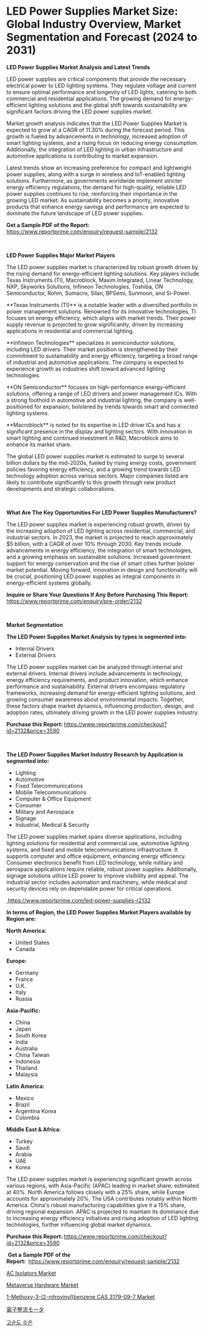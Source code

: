 <p><h1>LED Power Supplies Market Size: Global Industry Overview, Market Segmentation and Forecast (2024 to 2031)</h1></p><p><strong>LED Power Supplies Market Analysis and Latest Trends</strong></p>
<p><p>LED power supplies are critical components that provide the necessary electrical power to LED lighting systems. They regulate voltage and current to ensure optimal performance and longevity of LED lights, catering to both commercial and residential applications. The growing demand for energy-efficient lighting solutions and the global shift towards sustainability are significant factors driving the LED power supplies market.</p><p>Market growth analysis indicates that the LED Power Supplies Market is expected to grow at a CAGR of 11.30% during the forecast period. This growth is fueled by advancements in technology, increased adoption of smart lighting systems, and a rising focus on reducing energy consumption. Additionally, the integration of LED lighting in urban infrastructure and automotive applications is contributing to market expansion.</p><p>Latest trends show an increasing preference for compact and lightweight power supplies, along with a surge in wireless and IoT-enabled lighting solutions. Furthermore, as governments worldwide implement stricter energy efficiency regulations, the demand for high-quality, reliable LED power supplies continues to rise, reinforcing their importance in the growing LED market. As sustainability becomes a priority, innovative products that enhance energy savings and performance are expected to dominate the future landscape of LED power supplies.</p></p>
<p><strong>Get a Sample PDF of the Report:&nbsp;</strong> <a href="https://www.reportprime.com/enquiry/request-sample/2132">https://www.reportprime.com/enquiry/request-sample/2132</a></p>
<p>&nbsp;</p>
<p><strong>LED Power Supplies Major Market Players</strong></p>
<p><p>The LED power supplies market is characterized by robust growth driven by the rising demand for energy-efficient lighting solutions. Key players include Texas Instruments (TI), Macroblock, Maxim Integrated, Linear Technology, NXP, Skyworks Solutions, Infineon Technologies, Toshiba, ON Semiconductor, Rohm, Sumacro, Silan, BPSemi, Sunmoon, and Si-Power.</p><p>**Texas Instruments (TI)** is a notable leader with a diversified portfolio in power management solutions. Renowned for its innovative technologies, TI focuses on energy efficiency, which aligns with market trends. Their power supply revenue is projected to grow significantly, driven by increasing applications in residential and commercial lighting.</p><p>**Infineon Technologies** specializes in semiconductor solutions, including LED drivers. Their market position is strengthened by their commitment to sustainability and energy efficiency, targeting a broad range of industrial and automotive applications. The company is expected to experience growth as industries shift toward advanced lighting technologies.</p><p>**ON Semiconductor** focuses on high-performance energy-efficient solutions, offering a range of LED drivers and power management ICs. With a strong foothold in automotive and industrial lighting, the company is well-positioned for expansion, bolstered by trends towards smart and connected lighting systems.</p><p>**Macroblock** is noted for its expertise in LED driver ICs and has a significant presence in the display and lighting sectors. With innovation in smart lighting and continued investment in R&D, Macroblock aims to enhance its market share.</p><p>The global LED power supplies market is estimated to surge to several billion dollars by the mid-2020s, fueled by rising energy costs, government policies favoring energy efficiency, and a growing trend towards LED technology adoption across various sectors. Major companies listed are likely to contribute significantly to this growth through new product developments and strategic collaborations.</p></p>
<p>&nbsp;</p>
<p><strong>What Are The Key Opportunities For LED Power Supplies Manufacturers?</strong></p>
<p><p>The LED power supplies market is experiencing robust growth, driven by the increasing adoption of LED lighting across residential, commercial, and industrial sectors. In 2023, the market is projected to reach approximately $5 billion, with a CAGR of over 10% through 2030. Key trends include advancements in energy efficiency, the integration of smart technologies, and a growing emphasis on sustainable solutions. Increased government support for energy conservation and the rise of smart cities further bolster market potential. Moving forward, innovation in design and functionality will be crucial, positioning LED power supplies as integral components in energy-efficient systems globally.</p></p>
<p><strong>Inquire or Share Your Questions If Any Before Purchasing This Report:</strong> <a href="https://www.reportprime.com/enquiry/pre-order/2132">https://www.reportprime.com/enquiry/pre-order/2132</a></p>
<p>&nbsp;</p>
<p><strong>Market Segmentation</strong></p>
<p><strong>The LED Power Supplies Market Analysis by types is segmented into:</strong></p>
<p><ul><li>Internal Drivers</li><li>External Drivers</li></ul></p>
<p><p>The LED power supplies market can be analyzed through internal and external drivers. Internal drivers include advancements in technology, energy efficiency requirements, and product innovation, which enhance performance and sustainability. External drivers encompass regulatory frameworks, increasing demand for energy-efficient lighting solutions, and growing consumer awareness about environmental impacts. Together, these factors shape market dynamics, influencing production, design, and adoption rates, ultimately driving growth in the LED power supplies industry.</p></p>
<p><strong>Purchase this Report:&nbsp;</strong><a href="https://www.reportprime.com/checkout?id=2132&price=3590">https://www.reportprime.com/checkout?id=2132&price=3590</a></p>
<p>&nbsp;</p>
<p><strong>The LED Power Supplies Market Industry Research by Application is segmented into:</strong></p>
<p><ul><li>Lighting</li><li>Automotive</li><li>Fixed Telecommunications</li><li>Mobile Telecommunications</li><li>Computer & Office Equipment</li><li>Consumer</li><li>Military and Aerospace</li><li>Signage</li><li>Industrial, Medical & Security</li></ul></p>
<p><p>The LED power supplies market spans diverse applications, including lighting solutions for residential and commercial use, automotive lighting systems, and fixed and mobile telecommunications infrastructure. It supports computer and office equipment, enhancing energy efficiency. Consumer electronics benefit from LED technology, while military and aerospace applications require reliable, robust power supplies. Additionally, signage solutions utilize LED power to improve visibility and appeal. The industrial sector includes automation and machinery, while medical and security devices rely on dependable power for critical operations.</p></p>
<p><a href="https://www.reportprime.com/led-power-supplies-r2132">&nbsp;https://www.reportprime.com/led-power-supplies-r2132</a></p>
<p><strong>In terms of Region, the LED Power Supplies Market Players available by Region are:</strong></p>
<p>
    <p> <strong> North America: </strong>
        <ul>
            <li>United States</li>
            <li>Canada</li>
        </ul>
        </p> 
    <p> <strong> Europe: </strong>
        <ul>
            <li>Germany</li>
            <li>France</li>
            <li>U.K.</li>
            <li>Italy</li>
            <li>Russia</li>
        </ul>
        </p> 
    <p> <strong> Asia-Pacific: </strong>
        <ul>
            <li>China</li>
            <li>Japan</li>
            <li>South Korea</li>
            <li>India</li>
            <li>Australia</li>
            <li>China Taiwan</li>
            <li>Indonesia</li>
            <li>Thailand</li>
            <li>Malaysia</li>
        </ul>
        </p> 
    <p> <strong> Latin America: </strong>
        <ul>
            <li>Mexico</li>
            <li>Brazil</li>
            <li>Argentina Korea</li>
            <li>Colombia</li>
        </ul>
        </p> 
    <p> <strong> Middle East & Africa: </strong>
        <ul>
            <li>Turkey</li>
            <li>Saudi</li>
            <li>Arabia</li>
            <li>UAE</li>
            <li>Korea</li>
        </ul>
    </p>
    </p>
<p><p>The LED power supplies market is experiencing significant growth across various regions, with Asia-Pacific (APAC) leading in market share, estimated at 40%. North America follows closely with a 25% share, while Europe accounts for approximately 20%. The USA contributes notably within North America. China's robust manufacturing capabilities give it a 15% share, driving regional expansion. APAC is projected to maintain its dominance due to increasing energy efficiency initiatives and rising adoption of LED lighting technologies, further influencing global market dynamics.</p></p>
<p><strong>Purchase this Report: </strong><a href="https://www.reportprime.com/checkout?id=2132&price=3590">https://www.reportprime.com/checkout?id=2132&price=3590</a></p>
<p>&nbsp;<strong>Get a Sample PDF of the Report:&nbsp;&nbsp;</strong><a href="https://www.reportprime.com/enquiry/request-sample/2132">https://www.reportprime.com/enquiry/request-sample/2132</a></p>
<p><strong></strong></p>
<p><p><a href="https://github.com/WashimHussain441/Market-Research-Report-List-1/blob/main/ac-isolators-market.md">AC Isolators Market</a></p><p><a href="https://www.linkedin.com/pulse/pioneering-growth-analyzing-global-metaverse-hardware-market-0yvde?trackingId=g5qiQ5GxQp%2BtB2yx6nNcqQ%3D%3D">Metaverse Hardware Market</a></p><p><a href="https://issuu.com/reportprime-2/docs/1-methoxy-3-2-nitrovinylbenzene-cas_870fcf9332fb5b">1-Methoxy-3-(2-nitrovinyl)benzene CAS 3179-09-7 Market</a></p><p><a href="https://medium.com/@gregoriookeefe2023/%E9%9B%BB%E5%AD%90%E5%BC%8F%E9%A7%86%E5%8B%95%E3%83%A2%E3%83%BC%E3%82%BF%E3%83%BC%E5%B8%82%E5%A0%B4%E3%81%AE%E3%83%88%E3%83%AC%E3%83%B3%E3%83%89%E3%81%A8%E5%88%86%E6%9E%90-%E5%B0%86%E6%9D%A5%E3%81%AE%E6%88%90%E9%95%B7%E3%81%AE%E6%A9%9F%E4%BC%9A%E3%81%A8%E8%AA%B2%E9%A1%8C-2024%E5%B9%B4-2031%E5%B9%B4-ba006e7db7ec">電子整流モータ</a></p><p><a href="https://medium.com/@wallacbahrtyinger567686/%EA%B3%A0%EC%88%9C%EB%8F%84-%EC%88%98%EC%9D%80-%EC%8B%9C%EC%9E%A5-%EC%84%B1%EC%9E%A5-%EC%8B%9C%EC%9E%A5-%EC%84%B8%EB%B6%84%ED%99%94-%EB%B0%8F-%EC%A7%80%EC%97%AD-%EB%B6%84%EC%84%9D-%EA%B8%80%EB%A1%9C%EB%B2%8C-%EC%A0%84%EB%A7%9D-2031-5c3d812ee2b3">고순도 수은</a></p></p>